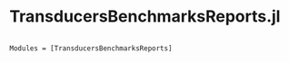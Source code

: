 # TransducersBenchmarksReports.jl

```@index
```

```@autodocs
Modules = [TransducersBenchmarksReports]
```

